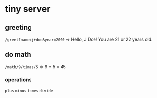# tiny server
## greeting
`/greet?name=j+doe&year=2000` => Hello, J Doe! You are 21 or 22 years old.
## do math
`/math/9/times/5` => 9 * 5 = 45

### operations
`plus`
`minus`
`times`
`divide`
